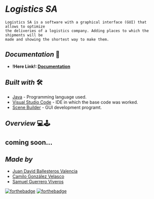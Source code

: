 # <b> _**Logistics SA**_ </b>

    Logistics SA is a software with a graphical interface (GUI) that allows to optimize 
    the deliveries of a logistics company. Adding places to which the shipments will be 
    made and showing the shortest way to make them.

## <b> _Documentation_ </b> 📄

- **!Here Link!: [Documentation](https://github.com/JuanDavidBallesteros/logisticsSA/tree/master/docs)**


## <b> _Built with_ </b> 🛠️


+ [Java](https://www.java.com/es/) - Programming language used.
+ [Visual Studio Code](https://code.visualstudio.com/) - IDE in which the base code was worked.
+ [Scene Builder](https://gluonhq.com/products/scene-builder/) - GUI development programt.

## <b> _Overview_ </b> 💻🕹️

## coming soon...




## <b> _Made by_ </b>

+ [Juan David Ballesteros Valencia](https://github.com/JuanDavidBallesteros "J. David Ballesteros")
+ [Camilo González Velasco](https://github.com/camilogonzalez7424 "Camilo González")
+ [Samuel Guerrero Viveros](https://github.com/Samuelguerrero1184 "Samuel Guerrero")



[![forthebadge](https://forthebadge.com/images/badges/made-with-java.svg)](https://forthebadge.com)
[![forthebadge](https://forthebadge.com/images/badges/built-with-love.svg)](https://forthebadge.com)
